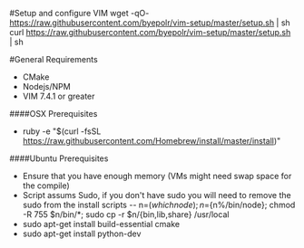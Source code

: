 #Setup and configure VIM
    wget -qO- https://raw.githubusercontent.com/byepolr/vim-setup/master/setup.sh | sh
    curl https://raw.githubusercontent.com/byepolr/vim-setup/master/setup.sh | sh

#General Requirements
- CMake
- Nodejs/NPM
- VIM 7.4.1 or greater

####OSX Prerequisites
- ruby -e "$(curl -fsSL https://raw.githubusercontent.com/Homebrew/install/master/install)"

####Ubuntu Prerequisites
- Ensure that you have enough memory (VMs might need swap space for the compile)
- Script assums Sudo, if you don't have sudo you will need to remove the sudo from the install scripts
-- n=$(which node);n=${n%/bin/node}; chmod -R 755 $n/bin/*; sudo cp -r $n/{bin,lib,share} /usr/local
- sudo apt-get install build-essential cmake
- sudo apt-get install python-dev
